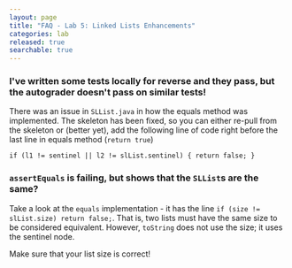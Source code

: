 ```yaml
---
layout: page
title: "FAQ - Lab 5: Linked Lists Enhancements"
categories: lab
released: true
searchable: true
---
```

### I've written some tests locally for reverse and they pass, but the autograder doesn't pass on similar tests!

There was an issue in `SLList.java` in how the equals method was implemented. The skeleton has been fixed, so you can either re-pull 
from the skeleton or (better yet), add the following line of code right before the last line in equals method (`return true`)

`if (l1 != sentinel || l2 != slList.sentinel) {
                return false;
        }`

### `assertEquals` is failing, but shows that the `SLList`s are the same?

Take a look at the `equals` implementation - it has the line
`if (size != slList.size) return false;`. That is, two lists must have the same
size to be considered equivalent. However, `toString` does not use the size;
it uses the sentinel node.

Make sure that your list size is correct!
